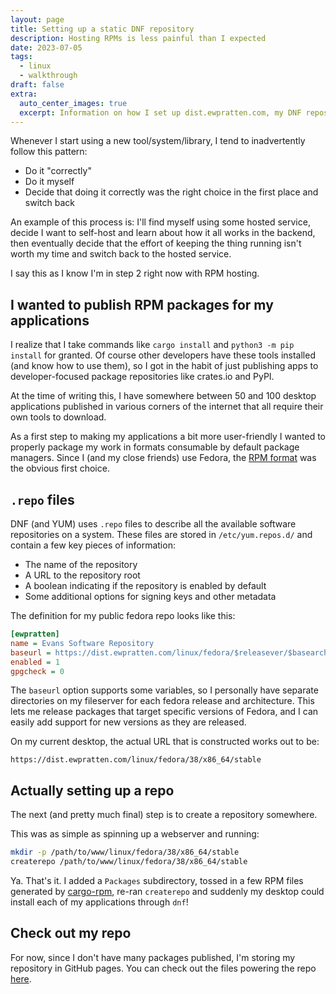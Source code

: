 ```yaml
---
layout: page
title: Setting up a static DNF repository
description: Hosting RPMs is less painful than I expected
date: 2023-07-05
tags:
  - linux
  - walkthrough
draft: false
extra:
  auto_center_images: true
  excerpt: Information on how I set up dist.ewpratten.com, my DNF repository
---
```


<!-- I regularly find myself bouncing between wanting to *self-host all the things* (because it is fun), and use well-known hosting services (because I generally have better things to do with my time). I doubt I'll ever actually pick one side or the other, but I have found that the back-and-fourth of `hosted, diy, hosted` leads me to learn a lot about the tools I use. -->

Whenever I start using a new tool/system/library, I tend to inadvertently follow this pattern:

- Do it "correctly"
- Do it myself
- Decide that doing it correctly was the right choice in the first place and switch back

An example of this process is: I'll find myself using some hosted service, decide I want to self-host and learn about how it all works in the backend, then eventually decide that the effort of keeping the thing running isn't worth my time and switch back to the hosted service.

I say this as I know I'm in step 2 right now with RPM hosting.

## I wanted to publish RPM packages for my applications

I realize that I take commands like `cargo install` and `python3 -m pip install` for granted. Of course other developers have these tools installed (and know how to use them), so I got in the habit of just publishing apps to developer-focused package repositories like crates.io and PyPI.

At the time of writing this, I have somewhere between 50 and 100 desktop applications published in various corners of the internet that all require their own tools to download.

As a first step to making my applications a bit more user-friendly I wanted to properly package my work in formats consumable by default package managers. Since I (and my close friends) use Fedora, the [RPM format](https://en.wikipedia.org/wiki/RPM_Package_Manager) was the obvious first choice.

## `.repo` files

DNF (and YUM) uses `.repo` files to describe all the available software repositories on a system. These files are stored in `/etc/yum.repos.d/` and contain a few key pieces of information:

- The name of the repository
- A URL to the repository root
- A boolean indicating if the repository is enabled by default
- Some additional options for signing keys and other metadata

The definition for my public fedora repo looks like this:

```ini
[ewpratten]
name = Evans Software Repository
baseurl = https://dist.ewpratten.com/linux/fedora/$releasever/$basearch/stable
enabled = 1
gpgcheck = 0
```

The `baseurl` option supports some variables, so I personally have separate directories on my fileserver for each fedora release and architecture. This lets me release packages that target specific versions of Fedora, and I can easily add support for new versions as they are released.

On my current desktop, the actual URL that is constructed works out to be:

```text
https://dist.ewpratten.com/linux/fedora/38/x86_64/stable
```

## Actually setting up a repo

The next (and pretty much final) step is to create a repository somewhere.

This was as simple as spinning up a webserver and running:

```bash
mkdir -p /path/to/www/linux/fedora/38/x86_64/stable
createrepo /path/to/www/linux/fedora/38/x86_64/stable
```

Ya. That's it. I added a `Packages` subdirectory, tossed in a few RPM files generated by [cargo-rpm](https://crates.io/crates/cargo-rpm), re-ran `createrepo` and suddenly my desktop could install each of my applications through `dnf`!

## Check out my repo

For now, since I don't have many packages published, I'm storing my repository in GitHub pages. You can check out the files powering the repo [here](https://github.com/ewpratten/distribution).
